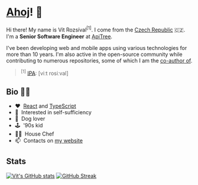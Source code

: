 # [Ahoj](https://en.wiktionary.org/wiki/ahoj#Czech)! 👋

Hi there! My name is Vít Rozsíval<sup>[1]</sup>. I come from the [Czech Republic](https://en.wikipedia.org/wiki/Czech_Republic) 🇨🇿. I'm a **Senior Software Engineer** at [ApiTree](https://github.com/apitreecz).

I've been developing web and mobile apps using various technologies for more than 10 years. I'm also active in the open-source community while contributing to numerous repositories, some of which I am the [co-author of](https://github.com/wavevision).

> <sup>[1]</sup> <a href="https://en.wikipedia.org/wiki/International_Phonetic_Alphabet">IPA</a>: [viːt rosiːval]

## Bio 💁‍♂️

- ♥️ &nbsp;[React](https://github.com/facebook/react) and [TypeScript](https://github.com/microsoft/TypeScript)
- 🌱 &nbsp;Interested in self-sufficiency
- 🐶 &nbsp;Dog lover
- 🕹️ &nbsp;'90s kid
- 👨‍🍳 &nbsp;House Chef
- 📫 &nbsp;Contacts on [my website](http://vitrozsival.cz)

## Stats

[![Vít's GitHub stats](https://github-readme-stats.vercel.app/api?username=rozsival&theme=dark&show_icons=true&include_all_commits=true)](https://github.com/anuraghazra/github-readme-stats)
[![GitHub Streak](https://streak-stats.demolab.com?user=rozsival&theme=dark&border_radius=4)](https://git.io/streak-stats)

